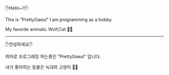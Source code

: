 ✋Hello~!!✋

This is "PrettyGaeul" I am programming as a hobby.

My favorite animals: Wolf,Cat 🐺🐱

-----------------------------------------------------------------------------------------------------------------------------------------------------------

✋안녕하세요✋

취미로 프로그래밍 하는중인 "PrettyGaeul" 입니다.

내가 좋아하는 동물은 늑대와 고양이 🐺🐱
